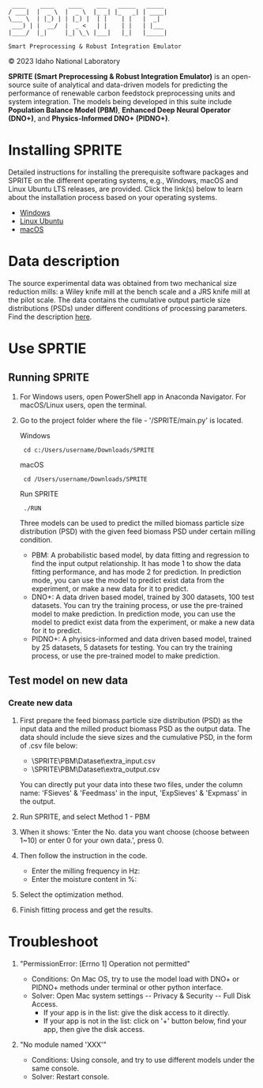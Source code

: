 	 ____    ____    ____    ___   _____   _____
	/ ___|  |  _ \  |  _ \  |_ _| |_   _| | ____|
	\___ \  | |_) | | |_) |  | |    | |   |  _|
	 ___) | |  __/  |  _ <   | |    | |   | |___
	|____/  |_|     |_| \_\ |___|   |_|   |_____|
	
	Smart Preprocessing & Robust Integration Emulator

&copy; 2023 Idaho National Laboratory

**SPRITE (Smart Preprocessing & Robust Integration Emulator)** is an open-source suite of analytical and data-driven models for predicting the performance of renewable carbon feedstock preprocessing units and system integration. The models being developed in this suite include **Population Balance Model (PBM)**, **Enhanced Deep Neural Operator (DNO+)**, and **Physics-Informed DNO+ (PIDNO+)**.

# Installing SPRITE

Detailed instructions for installing the prerequisite software packages and SPRITE on the different operating systems, e.g., Windows, macOS and Linux Ubuntu LTS releases, are provided. Click the link(s) below to learn about the installation process based on your operating systems.

* [Windows](instruction_Windows/)
* [Linux Ubuntu](instruction_Linux_Ubuntu/)
* [macOS](instruction_macOS/)

# Data description
The source experimental data was obtained from two mechanical size reduction mills: a Wiley knife mill at the bench scale and a JRS knife mill at the pilot scale. The data contains the cumulative output particle size distributions (PSDs) under different conditions of processing parameters. Find the description [here](PBM/Dataset).


# Use SPRTIE

## Running SPRITE
1. For Windows users, open PowerShell app in Anaconda Navigator. For macOS/Linux users, open the terminal. 
2. Go to the project folder where the file - '/SPRITE/main.py' is located.

	Windows
		
		cd c:/Users/username/Downloads/SPRITE
			
	macOS

		cd /Users/username/Downloads/SPRITE
			
	Run SPRITE
		
		./RUN
			
	Three models can be used to predict the milled biomass particle size distribution (PSD) with the given feed biomass PSD under certain milling condition.

	- PBM: A probabilistic based model, by data fitting and regression to find the input output relationship. It has mode 1 to show the data fitting performance, and has mode 2 for prediction. In prediction mode, you can use the model to predict exist data from the experiment, or make a new data for it to predict.
	- DNO+: A data driven based model, trained by 300 datasets, 100 test datasets. You can try the training process, or use the pre-trained model to make prediction. In prediction mode, you can use the model to predict exist data from the experiment, or make a new data for it to predict.
	- PIDNO+: A phyisics-informed and data driven based model, trained by 25 datasets, 5 datasets for testing. You can try the training process, or use the pre-trained model to make prediction.

## Test model on new data
### Create new data
1. First prepare the feed biomass particle size distribution (PSD) as the input data and the milled product biomass PSD as the output data. The data should include the sieve sizes and the cumulative PSD, in the form of .csv file below:

	* \SPRITE\PBM\Dataset\extra_input.csv
	* \SPRITE\PBM\Dataset\extra_output.csv

	You can directly put your data into these two files, under the column name: 'FSieves' & 'Feedmass' in the input, 'ExpSieves' & 'Expmass' in the output.

2. Run SPRITE, and select Method 1 - PBM
3. When it shows: 'Enter the No. data you want choose (choose between 1~10) or enter 0 for your own data.', press 0.
4. Then follow the instruction in the code.
	* Enter the milling frequency in Hz: 
	* Enter the moisture content in %: 
5. Select the optimization method.
6. Finish fitting process and get the results.


# Troubleshoot
1. "PermissionError: [Errno 1] Operation not permitted"
	- Conditions: On Mac OS, try to use the model load with DNO+ or PIDNO+ methods under terminal or other python interface.
	- Solver: Open Mac system settings -- Privacy & Security -- Full Disk Access. 
		- If your app is in the list: give the disk access to it directly.
		- If your app is not in the list: click on '+' button below, find your app, then give the disk access.

2. "No module named 'XXX'"
	- Conditions: Using console, and try to use different models under the same console.
	- Solver: Restart console. 